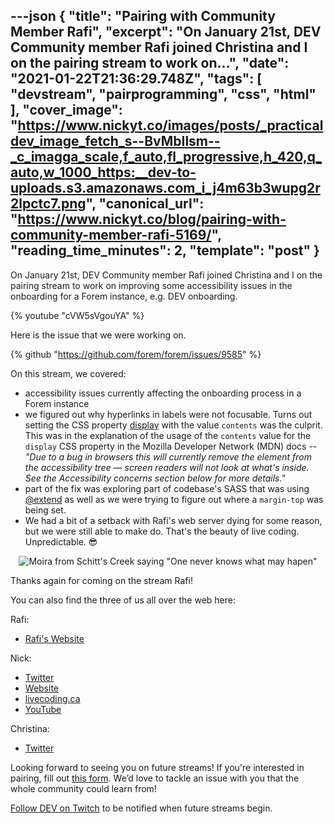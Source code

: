 ---json
{
  "title": "Pairing with Community Member Rafi",
  "excerpt": "On January 21st, DEV Community member Rafi joined Christina and I on the pairing stream to work on...",
  "date": "2021-01-22T21:36:29.748Z",
  "tags": [
    "devstream",
    "pairprogramming",
    "css",
    "html"
  ],
  "cover_image": "https://www.nickyt.co/images/posts/_practicaldev_image_fetch_s--BvMbIlsm--_c_imagga_scale,f_auto,fl_progressive,h_420,q_auto,w_1000_https:__dev-to-uploads.s3.amazonaws.com_i_j4m63b3wupg2r2lpctc7.png",
  "canonical_url": "https://www.nickyt.co/blog/pairing-with-community-member-rafi-5169/",
  "reading_time_minutes": 2,
  "template": "post"
}
---

On <time datetime="2021-01-21">January 21st</time>, DEV Community member Rafi joined Christina and I on the pairing stream to work on improving some accessibility issues in the onboarding for a Forem instance, e.g. DEV onboarding.

{% youtube "cVW5sVgouYA" %}

Here is the issue that we were working on.

{% github "https://github.com/forem/forem/issues/9585" %}

On this stream, we covered:

* accessibility issues currently affecting the onboarding process in a Forem instance
* we figured out why hyperlinks in labels were not focusable. Turns out setting the CSS property [display](https://developer.mozilla.org/en-US/docs/Web/CSS/display) with the value `contents` was the culprit. This was in the explanation of the usage of the `contents` value for the `display` CSS property in the Mozilla Developer Network (MDN) docs -- *"Due to a bug in browsers this will currently remove the element from the accessibility tree — screen readers will not look at what's inside. See the Accessibility concerns section below for more details."*
* part of the fix was exploring part of codebase's SASS that was using [@extend](https://sass-lang.com/documentation/at-rules/extend) as well as we were trying to figure out where a `margin-top` was being set.
* We had a bit of a setback with Rafi's web server dying for some reason, but we were still able to make do. That's the beauty of live coding. Unpredictable. 😎

<center>

![Moira from Schitt's Creek saying "One never knows what may hapen"](https://media.giphy.com/media/3ohs4ob5OHiDvF9caY/giphy-downsized-large.gif)

</center>

Thanks again for coming on the stream Rafi!

You can also find the three of us all over the web here:

Rafi:

* [Rafi's Website](https://rafi993.me)

Nick:

* [Twitter](https://twitter.com/nickytonline)
* [Website](https://iamdeveloper.com/)
* [livecoding.ca](https://livecoding.ca)
* [YouTube](https://youtube.iamdeveloper.com)

Christina:

* [Twitter](https://twitter.com/coffeecraftcode)

Looking forward to seeing you on future streams! If you're interested in pairing, fill out [this form](https://iamdeveloper.com/pair). We’d love to tackle an issue with you that the whole community could learn from!

[Follow DEV on Twitch](twitch.tv/thepracticaldev) to be notified when future streams begin.
